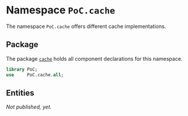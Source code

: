 # Namespace `PoC.cache`

The namespace `PoC.cache` offers different cache implementations.


## Package

The package [`cache`][cache.pkg] holds all component declarations for this namespace.

```VHDL
library PoC;
use     PoC.cache.all;
```


## Entities

*Not published, yet.*


 [cache.pkg]:					cache.pkg.vhdl

 [cache_par]:					cache_par.vhdl
 [cache_replacement_policy]:	cache_replacement_policy.vhdl
 [cache_tagunit_par]:			cache_tagunit_par.vhdl
 [cache_tagunit_seq]:			cache_tagunit_seq.vhdl
